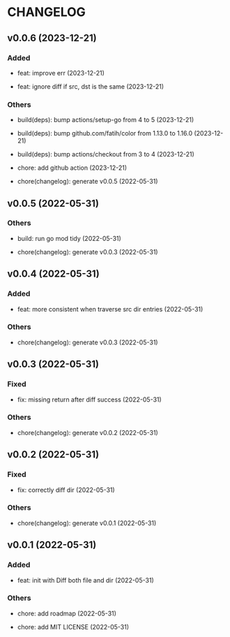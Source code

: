 # CHANGELOG

## v0.0.6 (2023-12-21)

### Added

- feat: improve err (2023-12-21)

- feat: ignore diff if src, dst is the same (2023-12-21)

### Others

- build(deps): bump actions/setup-go from 4 to 5 (2023-12-21)

- build(deps): bump github.com/fatih/color from 1.13.0 to 1.16.0 (2023-12-21)

- build(deps): bump actions/checkout from 3 to 4 (2023-12-21)

- chore: add github action (2023-12-21)

- chore(changelog): generate v0.0.5 (2022-05-31)

## v0.0.5 (2022-05-31)

### Others

- build: run go mod tidy (2022-05-31)

- chore(changelog): generate v0.0.3 (2022-05-31)

## v0.0.4 (2022-05-31)

### Added

- feat: more consistent when traverse src dir entries (2022-05-31)

### Others

- chore(changelog): generate v0.0.3 (2022-05-31)

## v0.0.3 (2022-05-31)

### Fixed

- fix: missing return after diff success (2022-05-31)

### Others

- chore(changelog): generate v0.0.2 (2022-05-31)

## v0.0.2 (2022-05-31)

### Fixed

- fix: correctly diff dir (2022-05-31)

### Others

- chore(changelog): generate v0.0.1 (2022-05-31)

## v0.0.1 (2022-05-31)

### Added

- feat: init with Diff both file and dir (2022-05-31)

### Others

- chore: add roadmap (2022-05-31)

- chore: add MIT LICENSE (2022-05-31)
